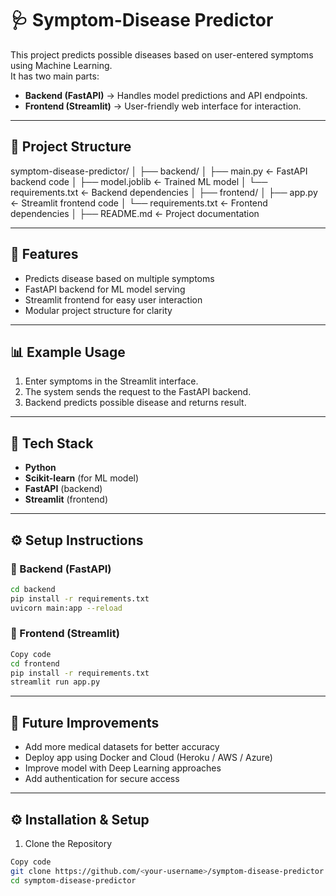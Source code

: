 # 🩺 Symptom-Disease Predictor  

This project predicts possible diseases based on user-entered symptoms using Machine Learning.  
It has two main parts:  

- **Backend (FastAPI)** → Handles model predictions and API endpoints.  
- **Frontend (Streamlit)** → User-friendly web interface for interaction.  

---

## 📂 Project Structure  

symptom-disease-predictor/
│
├── backend/
│ ├── main.py ← FastAPI backend code
│ ├── model.joblib ← Trained ML model
│ └── requirements.txt ← Backend dependencies
│
├── frontend/
│ ├── app.py ← Streamlit frontend code
│ └── requirements.txt ← Frontend dependencies
│
├── README.md ← Project documentation

---

## 📌 Features
- Predicts disease based on multiple symptoms  
- FastAPI backend for ML model serving  
- Streamlit frontend for easy user interaction  
- Modular project structure for clarity  

---

## 📊 Example Usage
1. Enter symptoms in the Streamlit interface.  
2. The system sends the request to the FastAPI backend.  
3. Backend predicts possible disease and returns result.  

---

## 🚀 Tech Stack
- **Python**  
- **Scikit-learn** (for ML model)  
- **FastAPI** (backend)  
- **Streamlit** (frontend)  

---

## ⚙️ Setup Instructions

### 🔹 Backend (FastAPI)
```bash
cd backend
pip install -r requirements.txt
uvicorn main:app --reload
```

### 🔹 Frontend (Streamlit)
```bash
Copy code
cd frontend
pip install -r requirements.txt
streamlit run app.py
```
---

## 🌟 Future Improvements
- Add more medical datasets for better accuracy
- Deploy app using Docker and Cloud (Heroku / AWS / Azure)
- Improve model with Deep Learning approaches
- Add authentication for secure access

---

## ⚙️ Installation & Setup
1. Clone the Repository
```bash
Copy code
git clone https://github.com/<your-username>/symptom-disease-predictor.git
cd symptom-disease-predictor
```

